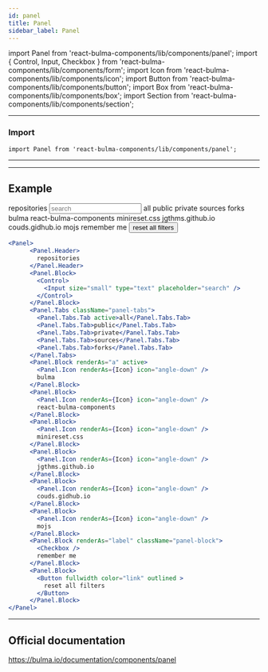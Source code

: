 ```yaml
---
id: panel
title: Panel
sidebar_label: Panel
---
```

import Panel from 'react-bulma-components/lib/components/panel';
import { Control, Input, Checkbox } from 'react-bulma-components/lib/components/form';
import Icon from 'react-bulma-components/lib/components/icon';
import Button from 'react-bulma-components/lib/components/button';
import Box from 'react-bulma-components/lib/components/box';
import Section from 'react-bulma-components/lib/components/section';



---
### **Import**


```shell
import Panel from 'react-bulma-components/lib/components/panel';
```
---

---


## **Example**

<Section>
<Panel>
      <Panel.Header>
        repositories
      </Panel.Header>
      <Panel.Block>
        <Control>
          <Input size="small" type="text" placeholder="search" />
        </Control>
      </Panel.Block>
      <Panel.Tabs className="panel-tabs">
        <Panel.Tabs.Tab active>all</Panel.Tabs.Tab>
        <Panel.Tabs.Tab>public</Panel.Tabs.Tab>
        <Panel.Tabs.Tab>private</Panel.Tabs.Tab>
        <Panel.Tabs.Tab>sources</Panel.Tabs.Tab>
        <Panel.Tabs.Tab>forks</Panel.Tabs.Tab>
      </Panel.Tabs>
      <Panel.Block renderAs="a" active>
        <Panel.Icon renderAs={Icon} icon="angle-down" />
        bulma
      </Panel.Block>
      <Panel.Block>
        <Panel.Icon renderAs={Icon} icon="angle-down" />
        react-bulma-components
      </Panel.Block>
      <Panel.Block>
        <Panel.Icon renderAs={Icon} icon="angle-down" />
        minireset.css
      </Panel.Block>
      <Panel.Block>
        <Panel.Icon renderAs={Icon} icon="angle-down" />
        jgthms.github.io
      </Panel.Block>
      <Panel.Block>
        <Panel.Icon renderAs={Icon} icon="angle-down" />
        couds.gidhub.io
      </Panel.Block>
      <Panel.Block>
        <Panel.Icon renderAs={Icon} icon="angle-down" />
        mojs
      </Panel.Block>
      <Panel.Block renderAs="label" className="panel-block">
        <Checkbox />
        remember me
      </Panel.Block>
      <Panel.Block>
        <Button fullwidth color="link" outlined >
          reset all filters
        </Button>
      </Panel.Block>
</Panel>
</Section>



```jsx
<Panel>
      <Panel.Header>
        repositories
      </Panel.Header>
      <Panel.Block>
        <Control>
          <Input size="small" type="text" placeholder="search" />
        </Control>
      </Panel.Block>
      <Panel.Tabs className="panel-tabs">
        <Panel.Tabs.Tab active>all</Panel.Tabs.Tab>
        <Panel.Tabs.Tab>public</Panel.Tabs.Tab>
        <Panel.Tabs.Tab>private</Panel.Tabs.Tab>
        <Panel.Tabs.Tab>sources</Panel.Tabs.Tab>
        <Panel.Tabs.Tab>forks</Panel.Tabs.Tab>
      </Panel.Tabs>
      <Panel.Block renderAs="a" active>
        <Panel.Icon renderAs={Icon} icon="angle-down" />
        bulma
      </Panel.Block>
      <Panel.Block>
        <Panel.Icon renderAs={Icon} icon="angle-down" />
        react-bulma-components
      </Panel.Block>
      <Panel.Block>
        <Panel.Icon renderAs={Icon} icon="angle-down" />
        minireset.css
      </Panel.Block>
      <Panel.Block>
        <Panel.Icon renderAs={Icon} icon="angle-down" />
        jgthms.github.io
      </Panel.Block>
      <Panel.Block>
        <Panel.Icon renderAs={Icon} icon="angle-down" />
        couds.gidhub.io
      </Panel.Block>
      <Panel.Block>
        <Panel.Icon renderAs={Icon} icon="angle-down" />
        mojs
      </Panel.Block>
      <Panel.Block renderAs="label" className="panel-block">
        <Checkbox />
        remember me
      </Panel.Block>
      <Panel.Block>
        <Button fullwidth color="link" outlined >
          reset all filters
        </Button>
      </Panel.Block>
</Panel>
```
---

## Official documentation

https://bulma.io/documentation/components/panel

